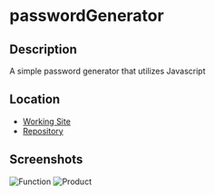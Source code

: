 # passwordGenerator

## Description

A simple password generator that utilizes Javascript

## Location

* [Working Site](https://marleemcinelly.github.io/passwordGenerator/)
* [Repository](https://github.com/marleemcinelly/passwordGenerator)

## Screenshots

![Function](passwordGenerator/Assets/Functionality.PNG)
![Product](passwordGenerator/Assets/Generated_Password.PNG)
